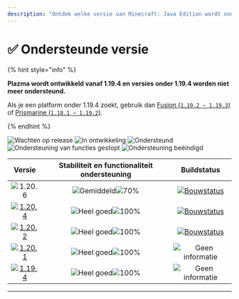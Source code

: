 ```yaml
---
description: "Ontdek welke versie van Minecraft: Java Edition wordt ondersteund door Plazma."
---
```


# ✅ Ondersteunde versie

{% hint style="info" %}

**Plazma wordt ontwikkeld vanaf 1.19.4 en versies onder 1.19.4 worden niet meer ondersteund.**

Als je een platform onder 1.19.4 zoekt, gebruik dan [Fusion (`1.19.2 ~ 1.19.3`)](https://github.com/RuinedTechnologyUnify/Fusion) of [Prismarine (`1.18.1 ~ 1.19.2`)](https://github.com/PrismarineTeam/Prismarine).

{% endhint %}

[wtr]: https://badge.plazmamc.org/0/릴리스%20대기중
[idv]: <https://badge.plazmamc.org/1/In ontwikkeling>
[atv]: https://badge.plazmamc.org/2/Ondersteund
[fse]: <https://badge.plazmamc.org/6/Ondersteuning van functies gestopt>
[eol]: <https://badge.plazmamc.org/4/Ondersteuning beëindigd>
[ukn]: https://badge.plazmamc.org/0/Geen%20informatie
[vgd]: https://badge.plazmamc.org/1/Heel%20goed
[mid]: https://badge.plazmamc.org/6/Gemiddeld
[100]: https://badge.plazmamc.org/percent/100

![Wachten op release][wtr] ![In ontwikkeling][idv] ![Ondersteund][atv] ![Ondersteuning van functies gestopt][fse] ![Ondersteuning beëindigd][eol]

|                                       Versie                                      |          Stabiliteit en functionaliteit ondersteuning          |                                             Buildstatus                                             |
| :-------------------------------------------------------------------------------: | :------------------------------------------------------------: | :-------------------------------------------------------------------------------------------------: |
|                   ![1.20.6](https://badge.plazmamc.org/1/1.20.6)                  | ![Gemiddeld][vgd]![70%](https://badge.plazmamc.org/percent/70) | [![Bouwstatus](https://build.plazmamc.org/1.20.6)](https://build.plazmamc.org/1.20.6?redirect=true) |
| [![1.20.4](https://badge.plazmamc.org/2/1.20.4)](https://git.plazmamc.org/1.20.4) |                  ![Heel goed][vgd]![100%][100]                 | [![Bouwstatus](https://build.plazmamc.org/1.20.4)](https://build.plazmamc.org/1.20.4?redirect=true) |
| [![1.20.2](https://badge.plazmamc.org/6/1.20.2)](https://git.plazmamc.org/1.20.2) |                  ![Heel goed][vgd]![100%][100]                 | [![Bouwstatus](https://build.plazmamc.org/1.20.2)](https://build.plazmamc.org/1.20.2?redirect=true) |
| [![1.20.1](https://badge.plazmamc.org/4/1.20.1)](https://git.plazmamc.org/1.20.1) |                  ![Heel goed][vgd]![100%][100]                 |                                       ![Geen informatie][ukn]                                       |
| [![1.19.4](https://badge.plazmamc.org/4/1.19.4)](https://git.plazmamc.org/1.19.4) |                  ![Heel goed][vgd]![100%][100]                 |                                       ![Geen informatie][ukn]                                       |

***
